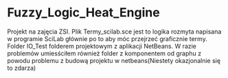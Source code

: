 # Fuzzy_Logic_Heat_Engine
Projekt na zajęcia ZSI. Plik Termy_scilab.sce jest to logika rozmyta napisana w programie SciLab głównie po to aby móc przejrzeć graficznie termy. Folder IO_Test folderem projektowym z aplikacji NetBeans. W razie problemów umiesściłem również folder z komponentem od graphu z powodu problemu z budową projektu w netbeans(Niestety okazjonalnie się to zdarza)
